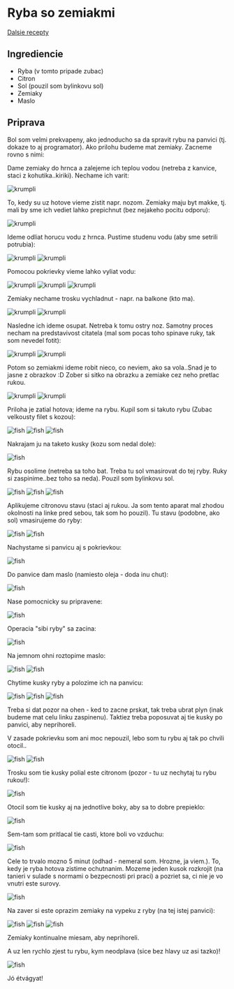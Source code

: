 # Ryba so zemiakmi

[Dalsie recepty](index.md)

## Ingrediencie

* Ryba (v tomto pripade zubac)
* Citron
* Sol (pouzil som bylinkovu sol)
* Zemiaky
* Maslo

## Priprava

Bol som velmi prekvapeny, ako jednoducho sa da spravit rybu na panvici (tj. dokaze to aj programator). Ako prilohu budeme mat zemiaky. Zacneme rovno s nimi:

Dame zemiaky do hrnca a zalejeme ich teplou vodou (netreba z kanvice, staci z kohutika..kiriki). Nechame ich varit:

![krumpli](fish/fish_45.jpg)

To, kedy su uz hotove vieme zistit napr. nozom. Zemiaky maju byt makke, tj. mali by sme ich vediet lahko prepichnut (bez nejakeho pocitu odporu):

![krumpli](fish/fish_46.jpg)

Ideme odliat horucu vodu z hrnca. Pustime studenu vodu (aby sme setrili potrubia):

![krumpli](fish/fish_47.jpg)
![krumpli](fish/fish_49.jpg)

Pomocou pokrievky vieme lahko vyliat vodu:

![krumpli](fish/fish_50.jpg)
![krumpli](fish/fish_51.jpg)
![krumpli](fish/fish_52.jpg)

Zemiaky nechame trosku vychladnut - napr. na balkone (kto ma).

![krumpli](fish/fish_53.jpg)
![krumpli](fish/fish_54.jpg)

Nasledne ich ideme osupat. Netreba k tomu ostry noz. Samotny proces necham na predstavivost citatela (mal som pocas toho spinave ruky, tak som nevedel fotit):

![krumpli](fish/fish_55.jpg)
![krumpli](fish/fish_56.jpg)

Potom so zemiakmi ideme robit nieco, co neviem, ako sa vola..Snad je to jasne z obrazkov :D Zober si sitko na obrazku a zemiake cez neho pretlac rukou.

![krumpli](fish/fish_57.jpg)
![krumpli](fish/fish_58.jpg)

Priloha je zatial hotova; ideme na rybu. Kupil som si takuto rybu (Zubac velkousty filet s kozou):

![fish](fish/fish_1.jpg)
![fish](fish/fish_2.jpg)
![fish](fish/fish_3.jpg)

Nakrajam ju na taketo kusky (kozu som nedal dole):

![fish](fish/fish_4.jpg)

Rybu osolime (netreba sa toho bat. Treba tu sol vmasirovat do tej ryby. Ruky si zaspinime..bez toho sa neda). Pouzil som bylinkovu sol.

![fish](fish/fish_5.jpg)
![fish](fish/fish_6.jpg)
![fish](fish/fish_7.jpg)

Aplikujeme citronovu stavu (staci aj rukou. Ja som tento aparat mal zhodou okolnosti na linke pred sebou, tak som ho pouzil). Tu stavu (podobne, ako sol) vmasirujeme do ryby:

![fish](fish/fish_8.jpg)
![fish](fish/fish_9.jpg)

Nachystame si panvicu aj s pokrievkou:

![fish](fish/fish_10.jpg)

Do panvice dam maslo (namiesto oleja - doda inu chut):

![fish](fish/fish_11.jpg)

Nase pomocnicky su pripravene:

![fish](fish/fish_12.jpg)

Operacia "sibi ryby" sa zacina:

![fish](fish/fish_13.jpg)

Na jemnom ohni roztopime maslo:

![fish](fish/fish_25.jpg)
![fish](fish/fish_14.jpg)

Chytime kusky ryby a polozime ich na panvicu:

![fish](fish/fish_15.jpg)
![fish](fish/fish_16.jpg)
![fish](fish/fish_17.jpg)

Treba si dat pozor na ohen - ked to zacne prskat, tak treba ubrat plyn (inak budeme mat celu linku zaspinenu). Taktiez treba poposuvat aj tie kusky po panvici, aby neprihoreli.

V zasade pokrievku som ani moc nepouzil, lebo som tu rybu aj tak po chvili otocil..

![fish](fish/fish_18.jpg)
![fish](fish/fish_19.jpg)

Trosku som tie kusky polial este citronom (pozor - tu uz nechytaj tu rybu rukou!):

![fish](fish/fish_20.jpg)

Otocil som tie kusky aj na jednotlive boky, aby sa to dobre prepieklo:

![fish](fish/fish_21.jpg)

Sem-tam som pritlacal tie casti, ktore boli vo vzduchu:

![fish](fish/fish_24.jpg)

Cele to trvalo mozno 5 minut (odhad - nemeral som. Hrozne, ja viem.). To, kedy je ryba hotova zistime ochutnanim. Mozeme jeden kusok rozkrojit (na tanieri v sulade s normami o bezpecnosti pri praci) a pozriet sa, ci nie je vo vnutri este surovy.

![fish](fish/fish_26.jpg)

Na zaver si este oprazim zemiaky na vypeku z ryby (na tej istej panvici):

![fish](fish/fish_27.jpg)
![fish](fish/fish_28.jpg)
![fish](fish/fish_29.jpg)

Zemiaky kontinualne miesam, aby neprihoreli.

A uz len rychlo zjest tu rybu, kym neodplava (sice bez hlavy uz asi tazko)!

![fish](fish/fish_30.jpg)

Jó étvágyat!
